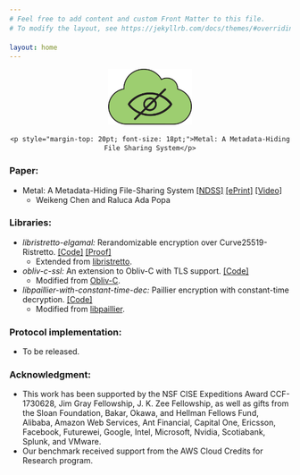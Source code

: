 ```yaml
---
# Feel free to add content and custom Front Matter to this file.
# To modify the layout, see https://jekyllrb.com/docs/themes/#overriding-theme-defaults

layout: home
---
```


<div align="center">
    <img src="assets/metal_logo.png" height="100" />
    
    <p style="margin-top: 20pt; font-size: 18pt;">Metal: A Metadata-Hiding File Sharing System</p>
</div>

### Paper:
- Metal: A Metadata-Hiding File-Sharing System [\[NDSS\]](https://www.ndss-symposium.org/wp-content/uploads/2020/02/24095.pdf) [\[ePrint\]](https://eprint.iacr.org/2020/083) [\[Video\]](https://www.youtube.com/watch?v=mFwfY6FrXfs&list=PLfUWWM-POgQuyUxvmyq7JBjl4YmDwgsxL&index=3&t=0s)
  * Weikeng Chen and Raluca Ada Popa

### Libraries:
- *libristretto-elgamal:* Rerandomizable encryption over Curve25519-Ristretto. [\[Code\]](https://github.com/oblivious-file-sharing/libristretto-elgamal) [\[Proof\]](https://github.com/oblivious-file-sharing/compact_elgamal_security_proof)
  * Extended from [libristretto](https://github.com/Ristretto/libristretto255).
- *obliv-c-ssl:* An extension to Obliv-C with TLS support. [\[Code\]](https://github.com/oblivious-file-sharing/obliv-c-ssl)
  * Modified from [Obliv-C](https://oblivc.org/).
- *libpaillier-with-constant-time-dec:* Paillier encryption with constant-time decryption. [\[Code\]](https://github.com/oblivious-file-sharing/libpaillier-with-constant-time-dec)
  * Modified from [libpaillier](http://acsc.cs.utexas.edu/libpaillier/).

### Protocol implementation:
- To be released.

### Acknowledgment:
- This work has been supported by the NSF CISE Expeditions Award CCF-1730628, Jim Gray Fellowship, J.
K. Zee Fellowship, as well as gifts from the Sloan Foundation, Bakar, Okawa, and Hellman Fellows Fund,
Alibaba, Amazon Web Services, Ant Financial, Capital One, Ericsson, Facebook, Futurewei, Google, Intel,
Microsoft, Nvidia, Scotiabank, Splunk, and VMware. 
- Our benchmark received support from the AWS Cloud Credits for Research program.
